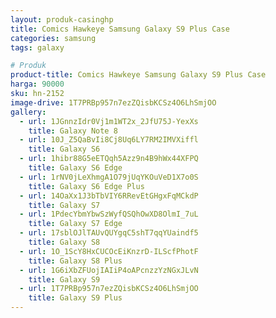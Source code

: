 ```yaml
---
layout: produk-casinghp
title: Comics Hawkeye Samsung Galaxy S9 Plus Case
categories: samsung
tags: galaxy

# Produk
product-title: Comics Hawkeye Samsung Galaxy S9 Plus Case
harga: 90000
sku: hn-2152
image-drive: 1T7PRBp957n7ezZQisbKCSz4O6LhSmjOO
gallery:
  - url: 1JGnnzIdr0Vj1m1WT2x_2JfU75J-YexXs
    title: Galaxy Note 8
  - url: 10J_Z5QaBvIi8Cj8Uq6LY7RM2IMVXiffl
    title: Galaxy S6
  - url: 1hibr88G5eETQqh5Azz9n4B9hWx44XFPQ
    title: Galaxy S6 Edge
  - url: 1rNV0jLeXhmgA1O79jUqYKOuVeD1X7o0S
    title: Galaxy S6 Edge Plus
  - url: 14OaXx1J3bTbVIY6RRevEtGHgxFqMCkdP
    title: Galaxy S7
  - url: 1PdecYbmYbwSzWyfQSQhOwXD8OlmI_7uL
    title: Galaxy S7 Edge
  - url: 17sblOJlTAUvQUYgqC5shT7qqYUaindf5
    title: Galaxy S8
  - url: 1O_1ScY8HxCUCOcEiKnzrD-ILScfPhotF
    title: Galaxy S8 Plus
  - url: 1G6iXbZFUojIAIiP4oAPcnzzYzNGxJLvN
    title: Galaxy S9
  - url: 1T7PRBp957n7ezZQisbKCSz4O6LhSmjOO
    title: Galaxy S9 Plus
---
```

